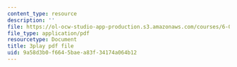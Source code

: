 ```yaml
---
content_type: resource
description: ''
file: https://ol-ocw-studio-app-production.s3.amazonaws.com/courses/6-004-computation-structures-spring-2017/9a58d3b0f6645baea83f34174a064b12_br3mu-IK9N8.pdf
file_type: application/pdf
resourcetype: Document
title: 3play pdf file
uid: 9a58d3b0-f664-5bae-a83f-34174a064b12
---
```

